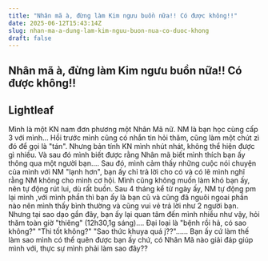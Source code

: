 ```yaml
---
title: "Nhân mã à, đừng làm Kim ngưu buồn nữa!! Có được không!!"
date: 2025-06-12T15:43:14Z
slug: nhan-ma-a-dung-lam-kim-nguu-buon-nua-co-duoc-khong
draft: false
---
```


## Nhân mã à, đừng làm Kim ngưu buồn nữa!! Có được không!!

## Lightleaf

Mình là một KN nam đơn phương một Nhân Mã nữ. NM là bạn học cùng cấp 3 với mình...
Hồi trước mình cũng có nhắn tin hỏi thăm, cũng làm một chút zì đó để gọi là "tán". Nhưng bản tính KN mình nhút nhát, không thể hiện được gì nhiều. Và sau đó mình biết được rằng Nhân mã biết mình thích bạn ấy thông qua một người bạn.... Sau đó, mình cảm thấy những cuộc nói chuyện của mình với NM "lạnh hơn", bạn ấy chỉ trả lời cho có và có lẽ mình nghĩ rằng NM không cho mình cơ hội. Mình cũng không muốn làm khó bạn ấy, nên tự động rút lui, dù rất buồn. 
Sau 4 tháng kể từ ngày ấy, NM tự động pm lại mình ,với mình phần thì bạn ấy là bạn cũ và cũng đã nguôi ngoai phần nào nên mình thấy bình thường và cũng vui vẻ trả lời như 2 người bạn. Nhưng tại sao dạo gần đây, bạn ấy lại quan tâm đến mình nhiều như vậy, hỏi thăm toàn giờ "thiêng" (12h30,1g sáng).... Đại loại là "bệnh rồi hả, có sao không?" "Thi tốt không?" "Sao thức khuya quá j??"......
Bạn ấy cứ làm thế làm sao mình có thể quên được bạn ấy chứ, có Nhân Mã nào giải đáp giúp mình với, thực sự mình phải làm sao đây??